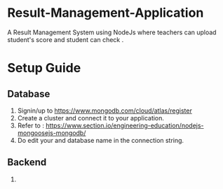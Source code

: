 # Result-Management-Application
A Result Management System using NodeJs where teachers can upload student's score and student can check .

# Setup Guide 

## Database 
1. Signin/up to https://www.mongodb.com/cloud/atlas/register 
2. Create a cluster and connect it to your application.
3. Refer to : https://www.section.io/engineering-education/nodejs-mongoosejs-mongodb/
4. Do edit your <password> and database name in the connection string.
  
## Backend 
1. 
